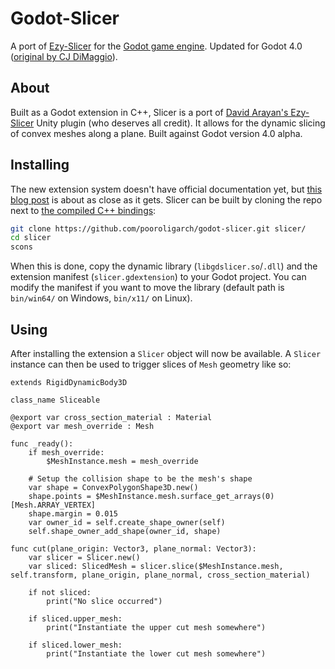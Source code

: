 # Godot-Slicer

A port of [Ezy-Slicer](https://github.com/DavidArayan/ezy-slice) for the [Godot game engine](https://godotengine.org/). Updated for Godot 4.0 ([original by CJ DiMaggio](https://github.com/cj-dimaggio/godot-slicer)).


## About
Built as a Godot extension in C++, Slicer is a port of [David Arayan's Ezy-Slicer](https://github.com/DavidArayan/ezy-slice) Unity plugin (who deserves all credit). It allows for the dynamic slicing of convex meshes along a plane. Built against Godot version 4.0 alpha.

## Installing
The new extension system doesn't have official documentation yet, but [this blog post](https://godotengine.org/article/introducing-gd-extensions) is about as close as it gets. Slicer can be built by cloning the repo next to [the compiled C++ bindings](https://github.com/godotengine/godot-cpp):

```bash
git clone https://github.com/pooroligarch/godot-slicer.git slicer/
cd slicer
scons
```

When this is done, copy the dynamic library (`libgdslicer.so`/`.dll`) and the extension manifest (`slicer.gdextension`) to your Godot project. You can modify the manifest if you want to move the library (default path is `bin/win64/` on Windows, `bin/x11/` on Linux).

## Using
After installing the extension a `Slicer` object will now be available. A `Slicer` instance can then be used to trigger slices of `Mesh` geometry like so:

```gdscript
extends RigidDynamicBody3D

class_name Sliceable

@export var cross_section_material : Material
@export var mesh_override : Mesh

func _ready():
	if mesh_override:
		$MeshInstance.mesh = mesh_override

	# Setup the collision shape to be the mesh's shape
	var shape = ConvexPolygonShape3D.new()
	shape.points = $MeshInstance.mesh.surface_get_arrays(0)[Mesh.ARRAY_VERTEX]
	shape.margin = 0.015
	var owner_id = self.create_shape_owner(self)
	self.shape_owner_add_shape(owner_id, shape)

func cut(plane_origin: Vector3, plane_normal: Vector3):
	var slicer = Slicer.new()
	var sliced: SlicedMesh = slicer.slice($MeshInstance.mesh, self.transform, plane_origin, plane_normal, cross_section_material)

    if not sliced:
        print("No slice occurred")
    
    if sliced.upper_mesh:
        print("Instantiate the upper cut mesh somewhere")

    if sliced.lower_mesh:
        print("Instantiate the lower cut mesh somewhere")
```
